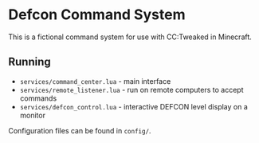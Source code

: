 # Defcon Command System

This is a fictional command system for use with CC:Tweaked in Minecraft.

## Running

* `services/command_center.lua` - main interface
* `services/remote_listener.lua` - run on remote computers to accept commands
* `services/defcon_control.lua` - interactive DEFCON level display on a monitor

Configuration files can be found in `config/`.
